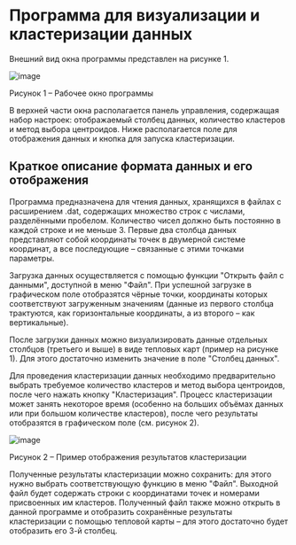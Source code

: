 <h1>Программа для визуализации и кластеризации данных</h1>

Внешний вид окна программы представлен на рисунке 1. 

![image](https://github.com/user-attachments/assets/8cd38522-a3be-407d-8773-f80c837ef7b7)

Рисунок 1 – Рабочее окно программы

В верхней части окна располагается панель управления, содержащая набор настроек: отображаемый столбец данных, количество кластеров и метод выбора центроидов. Ниже располагается поле для отображения данных и кнопка для запуска кластеризации.

<h2>Краткое описание формата данных и его отображения</h2>

Программа предназначена для чтения данных, хранящихся в файлах с расширением .dat, содержащих множество строк с числами, разделёнными пробелом. Количество чисел должно быть постоянно в каждой строке и не меньше 3. Первые два столбца данных представляют собой координаты точек в двумерной системе координат, а все последующие – связанные с этими точками параметры. 

Загрузка данных осуществляется с помощью функции "Открыть файл с данными", доступной в меню "Файл". При успешной загрузке в графическом поле отобразятся чёрные точки, координаты которых соответствуют загруженным значениям (данные из первого столбца трактуются, как горизонтальные координаты, а из второго – как вертикальные).

После загрузки данных можно визуализировать данные отдельных столбцов (третьего и выше) в виде тепловых карт (пример на рисунке 1). Для этого достаточно изменить значение в поле "Столбец данных".

Для проведения кластеризации данных необходимо предварительно выбрать требуемое количество кластеров и метод выбора центроидов, после чего нажать кнопку "Кластеризация". Процесс кластеризации может занять некоторое время (особенно на больших объёмах данных или при большом количестве кластеров), после чего результаты отобразятся в графическом поле (см. рисунок 2).

![image](https://github.com/user-attachments/assets/f3881b43-9a98-44b8-8ba1-ea58a39e03af)

Рисунок 2 – Пример отображения результатов кластеризации

Полученные результаты кластеризации можно сохранить: для этого нужно выбрать соответствующую функцию в меню "Файл". Выходной файл будет содержать строки с координатами точек и номерами присвоенных им кластеров. Полученный файл также можно открыть в данной программе и отобразить сохранённые результаты кластеризации с помощью тепловой карты – для этого достаточно будет отобразить его 3-й столбец.
